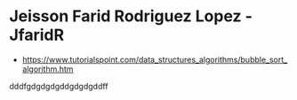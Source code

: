 # Jeisson Farid Rodriguez Lopez - JfaridR

* https://www.tutorialspoint.com/data_structures_algorithms/bubble_sort_algorithm.htm

dddfgdgdgdgddgdgdgddff

